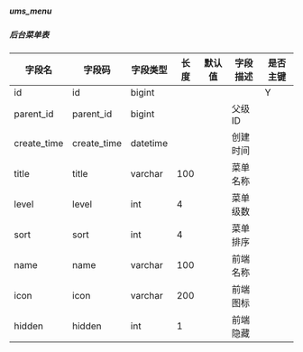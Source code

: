 
##### ums_menu
##### 后台菜单表
|字段名|字段码|字段类型|长度|默认值|字段描述|是否主键|
|----|----|----|----|----|----|----|
|id|id|bigint||||Y|
|parent_id|parent_id|bigint|||父级ID||
|create_time|create_time|datetime|||创建时间||
|title|title|varchar|100||菜单名称||
|level|level|int|4||菜单级数||
|sort|sort|int|4||菜单排序||
|name|name|varchar|100||前端名称||
|icon|icon|varchar|200||前端图标||
|hidden|hidden|int|1||前端隐藏||

